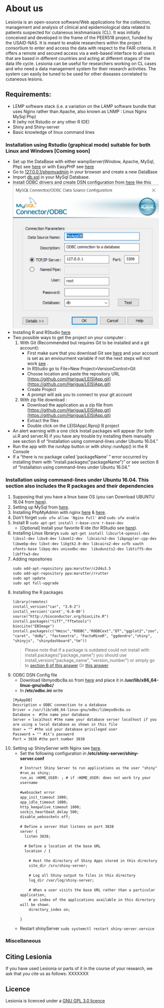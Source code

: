 # About us
Lesionia is an open-source software/Web applications for the collection, management and analysis of clinical and epidemiological data related to patients suspected for cutaneous leishmaniasis (CL). It was initially conceived and developed in the frame of the PEER518 project, funded by the USAID-NAS. It is meant to enable researchers within the project consortium to enter and access the data with respect to the FAIR criteria. It offers a remote and secured access via a web-based interface to all users that are based in different countries and acting at different stages of the data life cycle. Lesionia can be useful for researchers working on CL cases and who need a data management system for their research activities. The system can easily be tuned to be used for other diseases correlated to cutaneous lesions.

## Requirements:
- LEMP software stack (i.e. a variation on the LAMP software bundle that uses Nginx rather than Apache, also known as LNMP : Linux Nginx MySql Php)
- R (why not Rstudio or any other R IDE)
- Shiny and Shiny-server
- Basic knowledge of linux command lines 

### Installation using Rstudio (graphical mode) suitable for both Linux and Windows [Coming soon]

- Set up the DataBase with either wampServer(Window, Apache, MySql, Php) see [here](http://www.wampserver.com/en/) or with EasyPHP see [here](https://www.easyphp.org/)
- Go to [127.0.0.1/phpmyadmin](127.0.0.1/phpmyadmin) in your browser and create a new DataBase
- Import [db.sql](https://github.com/Harigua/LEISIApp/blob/master/db.sql) in your MySql Database.
- Install ODBC drivers and create DSN configuration from [here](https://web.synametrics.com/mysql.htm) like this
![screenshot](https://github.com/Harigua/LEISIApp/blob/master/Screenshot%20from%202019-07-10%2010-03-08(1).jpg)
- Installing R and RStudio [here](https://www.datacamp.com/community/tutorials/installing-R-windows-mac-ubuntu)
- Two possible ways to get the project on your computer :
  1. With Git (Recommended but requires Git to be installed and a git account):
     - First make sure that you download Git see [here](https://git-scm.com/download/win) and your account is set as an enviourment variable if not the next steps will not work [see](http://www.geo.uzh.ch/microsite/reproducible_research/post/rr-rstudio-git/) .
     - In RStudio go to File>New Project>VersionControl>Git
     - Choose location and paste the repository URL [https://github.com/Harigua/LEISIApp.git](https://github.com/Harigua/LEISIApp.git)
     - Create Project 
     - A prompt will ask you to connect to your git account 
  2. With zip file download :
     - Download the application as a zip file from [https://github.com/Harigua/LEISIApp.git](https://github.com/Harigua/LEISIApp.git)
     - Extract the files 
     - Double click on the LEISIApp(.Rproj) R project
- An alert warning with a one click Install packages will appear (for both ui.R and server.R) if you have any trouble try installing them manually see section 8 of “Installation using command-lines under Ubuntu 16.04.”
- Run the app with the runApp button or with shiny::runApp() in the R Console
- If a “there is no package called ‘packageName’ ” error occurred try installing them with “install.packages("packageName")” or see section 8 of “Installation using command-lines under Ubuntu 16.04.”


### Installation using command-lines under Ubuntu 16.04. This section also includes the R packages and their dependencies

1. Supposing that you have a linux base OS (you can Download UBUNTU 16.04 from [here](http://releases.ubuntu.com/16.04/)).
2. Setting up MySql from [here](https://linuxize.com/series/how-to-install-lemp-stack-on-ubuntu-18-04/).
3. Installing PhpMyAdmin with nginx [here](https://linuxize.com/post/how-to-install-phpmyadmin-with-nginx-on-ubuntu-18-04/) & [here](https://www.digitalocean.com/community/questions/phpmyadmin-got-404-not-found-error-on-nginx-ubuntu-16-04).
4. Don't forget `sudo ufw allow 'Nginx Full'` and `sudo ufw enable`
5. Install R `sudo apt-get install r-base-core r-base-dev`
   - [Optional] Install your favorite R ide (for RStudio see [here](https://www.rstudio.com/products/rstudio/download/)).
6. Installing Linux librarys `sudo apt-get install libcurl4-openssl-dev libssl-dev libv8-dev libxml2-dev  libcairo2-dev libpoppler-cpp-dev libwebp-dev libxt-dev libgtk2.0-dev libcairo2-dev xvfb xauth xfonts-base libpq-dev unixodbc-dev  libudunits2-dev libtiff5-dev libfftw3-dev`
7. Adding repositories 
   ```
   sudo add-apt-repository ppa:marutter/c2d4u3.5
   sudo add-apt-repository ppa:marutter/rrutter
   sudo apt update
   sudo apt full-upgrade
   ```
8. Installing the R packages 
   ```
   library(remotes) 
   install_version("car", "3.0-2") 
   install_version('caret','6.0-80') 
   source("http://bioconductor.org/biocLite.R") 
   install.packages("tiff","fftwtools") 
   biocLite("EBImage")
   install.packages(c("Hmisc","RODBC","RODBCext","DT","ggplot2","zoo","V8","googleVis","cluster","wordcloud","lubridate","multcompView","dygraphs","forecast","GGally","plotly","sqldf","ggmap","labelled","RColorBrewer","ade4", "caret", "doBy", "factoextra", "FactoMineR", "ggdendro","shiny", "shinyjs", "shinydashboard","tm")) 
   ```
   > Please note that if a package is outdated could not install with install.packages("package_name") 
   you should use install_version("package_name", "version_number") or simply go to [section 6 of this answer](https://stackoverflow.com/questions/25721884/how-should-i-deal-with-package-xxx-is-not-available-for-r-version-x-y-z-wa/31293955)
   Or [this answer](https://stackoverflow.com/questions/37222603/i-want-to-use-ebimage-package-but-it-says-it-is-not-available-for-my-version-of)
9. ODBC DSN Config file
   - Download libmyodbc8a.so from [here](https://dev.mysql.com/downloads/connector/odbc/)
   and place it in **/usr/lib/x86_64-linux-gnu/odbc/**
   - In **/etc/odbc.ini** write
   ```
   [MyAppDB]
   Description = ODBC connection to a database
   Driver = /usr/lib/x86_64-linux-gnu/odbc/libmyodbc8a.so
   Database =  #the name your database
   Server = localhost #the name your database server localhost if you are using a local database as shown in this file
   User = "" #the uid your database privileged user
   Password = "" #it’s password 
   Port = 3838 #the port number 3838
   ```
10. Setting up ShinyServer with Nginx see [here](https://www.digitalocean.com/community/tutorials/how-to-set-up-shiny-server-on-ubuntu-16-04).
    - Set the following configuration in **/etc/shiny-server/shiny-server.conf**
      ```
      # Instruct Shiny Server to run applications as the user "shiny"
      #run_as shiny;
      run_as :HOME_USER: ; # if :HOME_USER: does not work try your username
      
      #websocket error
      app_init_timeout 1800;
      app_idle_timeout 1800;
      http_keepalive_timeout 1800;
      sockjs_heartbeat_delay 500;
      disable_websockets off;
      
      # Define a server that listens on port 3838
      server {
        listen 3838;
      
        # Define a location at the base URL
        location / {
      
          # Host the directory of Shiny Apps stored in this directory
          site_dir /srv/shiny-server;
      
          # Log all Shiny output to files in this directory
          log_dir /var/log/shiny-server;
      
          # When a user visits the base URL rather than a particular application,
          # an index of the applications available in this directory will be shown.
          directory_index on;
        
      }
      ```
    - Restart shinyServer `sudo systemctl restart shiny-server.service`
### Miscellaneous
## Citing Lesionia
If you have used Lesionia or parts of it in the course of your research, 
we ask that you cite us as follows:
XXXXXXX

## Licence
Lesionia is licenced under a [GNU GPL 3.0 licence](https://github.com/Harigua/LEISIApp/blob/master/LICENSE/)

